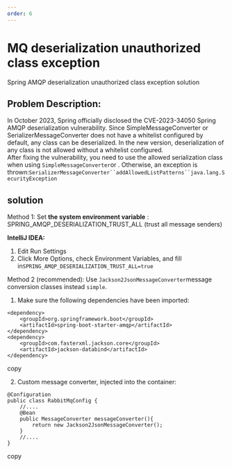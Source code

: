 ```yaml
---
order: 6
---
```


# MQ deserialization unauthorized class exception

Spring AMQP deserialization unauthorized class exception solution

## Problem Description:

In October 2023, Spring officially disclosed the CVE-2023-34050 Spring AMQP deserialization vulnerability. Since SimpleMessageConverter or SerializerMessageConverter does not have a whitelist configured by default, any class can be deserialized. In the new version, deserialization of any class is not allowed without a whitelist configured.  
After fixing the vulnerability, you need to use the allowed serialization class when using `SimpleMessageConverter`or . Otherwise, an exception is thrown:`SerializerMessageConverter``addAllowedListPatterns``java.lang.SecurityException`

## solution

Method 1: Set **the system environment variable** : SPRING_AMQP_DESERIALIZATION_TRUST_ALL (trust all message senders)

**IntelliJ IDEA:**

1.  Edit Run Settings
2.  Click More Options, check Environment Variables, and fill in`SPRING_AMQP_DESERIALIZATION_TRUST_ALL=true`

Method 2 (recommended): Use `Jackson2JsonMessageConverter`message conversion classes instead `simple`.

1.  Make sure the following dependencies have been imported:

```
<dependency>
    <groupId>org.springframework.boot</groupId>
    <artifactId>spring-boot-starter-amqp</artifactId>
</dependency>
<dependency>
    <groupId>com.fasterxml.jackson.core</groupId>
    <artifactId>jackson-databind</artifactId>
</dependency>
```

copy

2.  Custom message converter, injected into the container:

```
@Configuration
public class RabbitMqConfig {
    //....
    @Bean
    public MessageConverter messageConverter(){
        return new Jackson2JsonMessageConverter();
    }
    //....
}
```

copy

